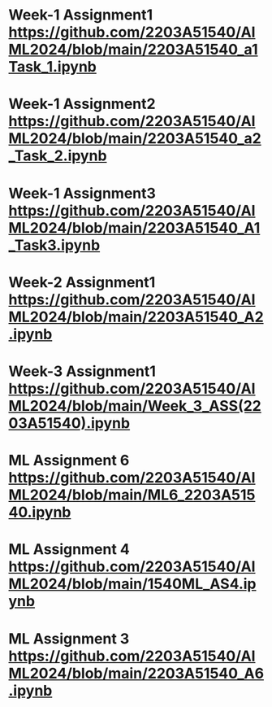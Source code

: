 # Week-1 Assignment1 https://github.com/2203A51540/AIML2024/blob/main/2203A51540_a1Task_1.ipynb
# Week-1 Assignment2 https://github.com/2203A51540/AIML2024/blob/main/2203A51540_a2_Task_2.ipynb
# Week-1 Assignment3 https://github.com/2203A51540/AIML2024/blob/main/2203A51540_A1_Task3.ipynb
# Week-2 Assignment1 https://github.com/2203A51540/AIML2024/blob/main/2203A51540_A2.ipynb
# Week-3 Assignment1 https://github.com/2203A51540/AIML2024/blob/main/Week_3_ASS(2203A51540).ipynb
# ML Assignment 6 https://github.com/2203A51540/AIML2024/blob/main/ML6_2203A51540.ipynb
# ML Assignment 4 https://github.com/2203A51540/AIML2024/blob/main/1540ML_AS4.ipynb
# ML Assignment 3 https://github.com/2203A51540/AIML2024/blob/main/2203A51540_A6.ipynb
